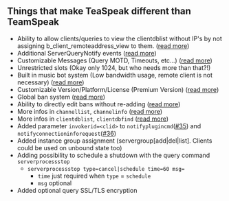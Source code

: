 ## Things that make TeaSpeak different than TeamSpeak

+ Ability to allow clients/queries to view the clientdblist without IP's by not assigning b_client_remoteaddress_view to them. ([read more](https://github.com/TeaSpeak/TeaSpeak/issues/13))
+ Additional ServerQueryNotify events ([read more](https://github.com/TeaSpeak/TeaSpeak/blob/master/ServerQueryNotify.md))
+ Customizable Messages (Query MOTD, Timeouts, etc...) ([read more](https://github.com/TeaSpeak/TeaSpeak/blob/master/config.md))
+ Unrestricted slots (Okay only 1024, but who needs more than that?!)
+ Built in music bot system (Low bandwidth usage, remote client is not necessary) ([read more](https://forum.teaspeak.de/index.php?threads/teaspeak-music-bot-release.36/))
+ Customizable Version/Platform/License (Premium Version) ([read more](https://github.com/TeaSpeak/TeaSpeak/issues/6))
+ Global ban system ([read more](https://github.com/TeaSpeak/TeaSpeak/issues/11))
+ Ability to directly edit bans without re-adding ([read more](https://github.com/TeaSpeak/TeaSpeak/issues/18))
+ More infos in `channellist`, `channelinfo` ([read more](https://github.com/TeaSpeak/TeaSpeak/issues/22))
+ More infos in `clientdblist`, `clientdbfind` ([read more](https://github.com/TeaSpeak/TeaSpeak/issues/12))
+ Added parameter `invokerid=<clid>` to `notifyplugincmd`([#35](https://github.com/TeaSpeak/TeaSpeak/issues/35)) and `notifyconnectioninforequest`([#36](https://github.com/TeaSpeak/TeaSpeak/issues/36))
+ Added instance group assignment (servergroup[add|del|list]. Clients could be used on unbound state too)
+ Adding possibility to schedule a shutdown with the query command `serverprocessstop`
    - `serverprocessstop type=cancel|schedule time=60 msg=` 
        - `time` just required when `type` = `schedule` 
        - `msg` optional
+ Added optional query SSL/TLS encryption
